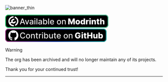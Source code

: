 ![banner_thin](https://github.com/constellation-mc/.github/assets/104443436/c34b7e56-68e2-4ea3-b275-12b352a7bef6)

[![Available on Modrinth!](https://raw.githubusercontent.com/melontini/mini-badges/main/minecraft/modrinth.svg)](https://modrinth.com/organization/constellation)
[![Contribute on GitHub!](https://raw.githubusercontent.com/melontini/mini-badges/main/vcs/contribute-on-github.svg)](https://github.com/orgs/constellation-mc/projects/2)

> [!WARNING]
> The org has been archived and will no longer maintain any of its projects.
>
> Thank you for your continued trust!

***

<!--

**Here are some ideas to get you started:**

🙋‍♀️ A short introduction - what is your organization all about?
🌈 Contribution guidelines - how can the community get involved?
👩‍💻 Useful resources - where can the community find your docs? Is there anything else the community should know?
🍿 Fun facts - what does your team eat for breakfast?
🧙 Remember, you can do mighty things with the power of [Markdown](https://docs.github.com/github/writing-on-github/getting-started-with-writing-and-formatting-on-github/basic-writing-and-formatting-syntax)
-->
